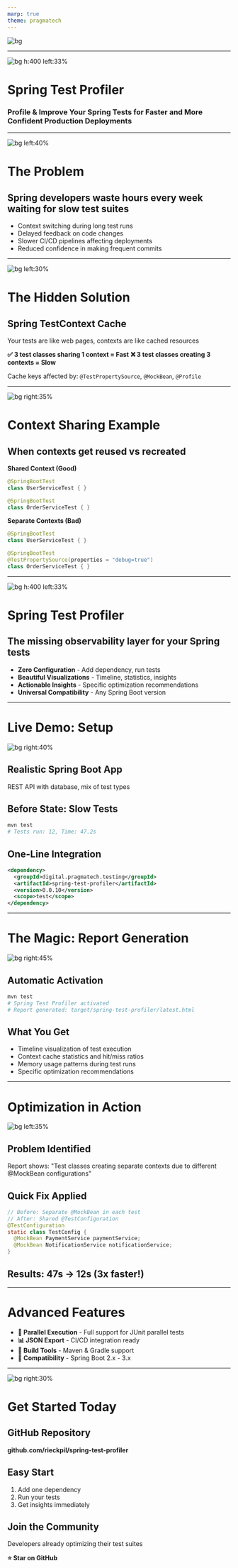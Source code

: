 ```yaml
---
marp: true
theme: pragmatech
---
```


![bg](./assets/generated/stop-watch.jpg)

---

![bg h:400 left:33%](assets/generated/spring-test-profiler-logo-raw.png)

# Spring Test Profiler

### Profile & Improve Your Spring Tests for Faster and More Confident Production Deployments

<!--
PRESENTER NOTES:
- Welcome viewers with energy
- Introduce yourself briefly
- Set the stage: "Today I'll show you a tool that can dramatically speed up your Spring tests"
- Transition: "But first, let's talk about a problem every Spring developer faces..."
-->

---

<!-- header: 'Spring Test Profiler' -->
<!-- footer: '![w:32 h:32](assets/generated/logo.webp)' -->

![bg left:40%](assets/generated/stop-watch.jpg)

# The Problem

## Spring developers waste hours every week waiting for slow test suites

- Context switching during long test runs
- Delayed feedback on code changes
- Slower CI/CD pipelines affecting deployments
- Reduced confidence in making frequent commits

<!--
PRESENTER NOTES (45 seconds):
- Show split screen concept: frustrated developer vs happy developer
- Emphasize the pain: "Imagine waiting 5 minutes for tests that could run in 30 seconds"
- Real impact: "This isn't just about time - it's about your productivity and confidence"
- Hook: "What if I told you there's a hidden optimization in Spring that most developers don't know about?"
-->

---

![bg left:30%](assets/context-cache-improvements.png)

# The Hidden Solution

## Spring TestContext Cache

Your tests are like web pages, contexts are like cached resources

**✅ 3 test classes sharing 1 context = Fast**
**❌ 3 test classes creating 3 contexts = Slow**

Cache keys affected by: `@TestPropertySource`, `@MockBean`, `@Profile`

<!--
PRESENTER NOTES (30 seconds):
- Use browser cache analogy: "Just like browsers cache resources to load pages faster"
- Show simple visual: 3 tests sharing vs creating separate contexts
- Quick mention of cache key factors
- The gap: "Spring has this powerful feature, but how do you actually see what's happening?"
-->

---

![bg right:35%](assets/context.svg)

# Context Sharing Example

## When contexts get reused vs recreated

**Shared Context (Good)**
```java
@SpringBootTest
class UserServiceTest { }

@SpringBootTest
class OrderServiceTest { }
```

**Separate Contexts (Bad)**
```java
@SpringBootTest
class UserServiceTest { }

@SpringBootTest
@TestPropertySource(properties = "debug=true")
class OrderServiceTest { }
```

<!--
PRESENTER NOTES (30 seconds):
- Show concrete code examples
- Point out the tiny difference that breaks caching
- "This one line creates a completely new context"
- Transition: "Now you see the problem, but how do you find these issues in your own code?"
-->

---

![bg h:400 left:33%](assets/generated/spring-test-profiler-logo-raw.png)

# Spring Test Profiler

## The missing observability layer for your Spring tests

- **Zero Configuration** - Add dependency, run tests
- **Beautiful Visualizations** - Timeline, statistics, insights
- **Actionable Insights** - Specific optimization recommendations
- **Universal Compatibility** - Any Spring Boot version

<!--
PRESENTER NOTES (30 seconds):
- Hero moment: "Meet Spring Test Profiler"
- Emphasize key value props quickly
- "In just one dependency, you get complete visibility into your test performance"
- Transition: "Let me show you exactly how this works with a real project"
-->

---

# Live Demo: Setup

![bg right:40%](assets/context-caching-bad.png)

## Realistic Spring Boot App
REST API with database, mix of test types

## Before State: Slow Tests
```bash
mvn test
# Tests run: 12, Time: 47.2s
```

## One-Line Integration
```xml
<dependency>
  <groupId>digital.pragmatech.testing</groupId>
  <artifactId>spring-test-profiler</artifactId>
  <version>0.0.10</version>
  <scope>test</scope>
</dependency>
```

<!--
PRESENTER NOTES (30 seconds):
- Show realistic complexity: "This isn't a toy example"
- Emphasize the "before" timing: "47 seconds for 12 tests"
- Show how simple the integration is: "Just one dependency"
- "No configuration files, no annotations, no setup code"
-->

---

# The Magic: Report Generation

![bg right:45%](assets/context-caching-hints.png)

## Automatic Activation
```bash
mvn test
# Spring Test Profiler activated
# Report generated: target/spring-test-profiler/latest.html
```

## What You Get
- Timeline visualization of test execution
- Context cache statistics and hit/miss ratios
- Memory usage patterns during test runs
- Specific optimization recommendations

<!--
PRESENTER NOTES (30 seconds):
- Show the profiler automatically activating
- Point out the generated report location
- Highlight key report features
- "Everything you need to understand your test performance in one beautiful report"
-->

---

# Optimization in Action

![bg left:35%](assets/context-cache-improvements.png)

## Problem Identified
Report shows: "Test classes creating separate contexts due to different @MockBean configurations"

## Quick Fix Applied
```java
// Before: Separate @MockBean in each test
// After: Shared @TestConfiguration
@TestConfiguration
static class TestConfig {
  @MockBean PaymentService paymentService;
  @MockBean NotificationService notificationService;
}
```

## Results: 47s → 12s (3x faster!)

<!--
PRESENTER NOTES (60 seconds):
- Show specific problem identification from report
- Demonstrate the actual code change
- Emphasize how small the change was
- Big reveal of results: "3x performance improvement with one small change"
- "This is the power of understanding what's actually happening in your tests"
-->

---

# Advanced Features

- **🔄 Parallel Execution** - Full support for JUnit parallel tests
- **📊 JSON Export** - CI/CD integration ready
- **🔧 Build Tools** - Maven & Gradle support
- **🌱 Compatibility** - Spring Boot 2.x - 3.x

<!--
PRESENTER NOTES (30 seconds):
- Quick run through advanced features
- Mention CI/CD integration possibilities with JSON export
- Emphasize broad compatibility
- "Whether you're on older Spring Boot versions or the latest, this tool works"
-->

---

![bg right:30%](assets/generated/spring-test-profiler-logo-raw.png)

# Get Started Today

## GitHub Repository
**github.com/rieckpil/spring-test-profiler**

## Easy Start
1. Add one dependency
2. Run your tests
3. Get insights immediately

## Join the Community
Developers already optimizing their test suites

**⭐ Star on GitHub**

<!--
PRESENTER NOTES (30 seconds):
- Clear call to action with GitHub link
- Reinforce how simple it is to get started
- Community appeal: "Join other developers who are already getting value"
- "Don't let slow tests slow you down - try Spring Test Profiler today"
- End with energy and clear next steps
-->
